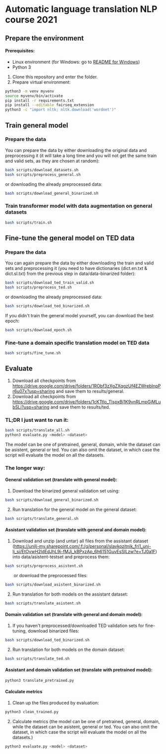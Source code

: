# Automatic language translation NLP course 2021

## Prepare the environment
#### Prerequisites:
* Linux environment (for Windows: go to [README for Windows](README-Windows.md))
* Python 3


1) Clone this repository and enter the folder.
2) Prepare virtual environment:
 ```bash
 python3 -m venv myvenv
 source myvenv/bin/activate
 pip install -r requirements.txt
 pip install --editable fairseq_extension
 python3 -c "import nltk; nltk.download('wordnet')"
 ```
## Train general model

### Prepare the data
You can prepare the data by either downloading the original data and preprocessing it (it will take a long time and you will not get the same train and valid sets, as they are chosen at random):

 ```bash
 bash scripts/download_datasets.sh
 bash scripts/preprocess_general.sh
 ```
or downloading the already preprocessed data:

 ```bash
 bash scripts/download_general_binarized.sh
 ```

### Train transformer model with data augmentation on general datasets

 ```bash
 bash scripts/train.sh
 ```

## Fine-tune the general model on TED data

### Prepare the data

[comment]: <> (* Download the zip from https://drive.google.com/file/d/1ochxd0Uk52VNWjOpbXMNJtxcG7gi1Dg8/view?usp=sharing)

[comment]: <> (* Unzip its contents into data/datasets)
You can again prepare the data by either downloading the train and valid sets and preprocessing it (you need to have dictionaries (dict.en.txt & dict.sl.txt) from the previous step in data/data-binarized folder):

 ```bash
 bash scripts/download_ted_train_valid.sh
 bash scripts/preprocess_ted.sh
 ```
or downloading the already preprocessed data:

 ```bash
 bash scripts/download_ted_binarized.sh
 ```

If you didn't train the general model yourself, you can download the best epoch:

 ```bash
 bash scripts/download_epoch.sh
 ```

[comment]: <> (* Download the latest checkpoint from https://drive.google.com/drive/folders/1RObf3zXgZXqgzUf4EZWreblnpPr6u07x?usp=sharing)

[comment]: <> (* Save it to results/general as checkpoint_best.pt)

### Fine-tune a domain specific translation model on TED data

 ```bash
 bash scripts/fine_tune.sh
 ```

## Evaluate

1) Download all checkpoints from https://drive.google.com/drive/folders/1RObf3zXgZXqgzUf4EZWreblnpPr6u07x?usp=sharing and save them to results/general.
2) Download all checkpoints from https://drive.google.com/drive/folders/1cKTtlo_TlspxBj1K9vnRLmpGjMLubSLj?usp=sharing and save them to results/ted.

### TL;DR I just want to run it:
 ```bash
 bash scripts/translate_all.sh
 python3 evaluate.py <model> <dataset>
 ```
The model can be one of pretrained, general, domain, while the dataset can be asistent, general or ted. You can also omit the dataset, in which case the script will evaluate the model on all the datasets.


### The longer way:

#### General validation set (translate with general model):
1) Download the binarized general validation set using:
 ```bash
 bash scripts/download_general_binarized.sh
 ```
2) Run translation for the general model on the general dataset:
 ```bash
 bash scripts/translate_general.sh
 ```

#### Assistant validation set (translate with general and domain model):
1) Download and unzip (and untar) all files from the assistant dataset (https://unilj-my.sharepoint.com/:f:/g/personal/slavkozitnik_fri1_uni-lj_si/EtOvwH2ldEdJhL9i-fMJj_kBPxzAp_6h6151GuvEsSILzw?e=TJ0a1F) into data/asistent-testset and
preprocess them:
 ```bash
 bash scripts/preprocess_asistent.sh
 ```
&nbsp;&nbsp;&nbsp;&nbsp;&nbsp;&nbsp;&nbsp;or download the preprocessed files:

 ```bash
 bash scripts/download_asistent_binarized.sh
 ```

2) Run translation for both models on the assistant dataset:
 ```bash
 bash scripts/translate_asistent.sh
 ```

#### Domain validation set (translate with general and domain model):

1) If you haven't preprocessed/downloaded TED validation sets for fine-tuning, download binarized files:
 ```bash
 bash scripts/download_ted_binarized.sh
 ```
2) Run translation for both models on the domain dataset:
 ```bash
 bash scripts/translate_ted.sh
 ```

[comment]: <> (Then, clean up the files using:)

[comment]: <> (```bash)

[comment]: <> (python3 clean_trained.py)

[comment]: <> (```)

#### Assistant and domain validation set (translate with pretrained model):
```bash
python3 translate_pretrained.py
```

[comment]: <> (To translate the assistant and domain validation sets with the pretrained model, run:)
    

#### Calculate metrics
1) Clean up the files produced by evaluation:
 ```bash
 python3 clean_trained.py
 ```
2) Calculate metrics (the model can be one of pretrained, general, domain, while the dataset can be asistent, general or ted. You can also omit the dataset, in which case the script will evaluate the model on all the datasets.)
 ```bash
 python3 evaluate.py <model> <dataset>
 ```
